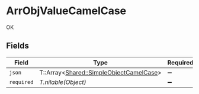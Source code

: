 # ArrObjValueCamelCase

OK


## Fields

| Field                                                                                   | Type                                                                                    | Required                                                                                | Description                                                                             |
| --------------------------------------------------------------------------------------- | --------------------------------------------------------------------------------------- | --------------------------------------------------------------------------------------- | --------------------------------------------------------------------------------------- |
| `json`                                                                                  | T::Array<[Shared::SimpleObjectCamelCase](../../models/shared/simpleobjectcamelcase.md)> | :heavy_minus_sign:                                                                      | N/A                                                                                     |
| `required`                                                                              | *T.nilable(Object)*                                                                     | :heavy_minus_sign:                                                                      | N/A                                                                                     |